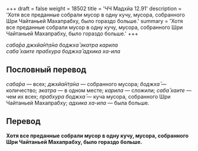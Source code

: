 +++
draft = false
weight = 18502
title = 'ЧЧ Мадхйа 12.91'
description = 'Хотя все преданные собрали мусор в одну кучу, мусора, собранного Шри Чайтаньей Махапрабху, было гораздо больше.'
summary = 'Хотя все преданные собрали мусор в одну кучу, мусора, собранного Шри Чайтаньей Махапрабху, было гораздо больше.'
+++

_саба̄ра джхйа̄н̇т̣а̄на боджха̄ экатра карила  
саба̄ хаите прабхура боджха̄ адхика ха-ила_

## Пословный перевод

_саба̄ра_ — всех; _джхйа̄н̇т̣а̄на_ — собранного мусора; _боджха̄_ — количество; _экатра_ — в одном месте; _карила_ — сложили; _саба̄_ _хаите_ — чем их всех; _прабхура_ _боджха̄_ — куча мусора, собранного Шри Чайтаньей Махапрабху; _адхика_ _ха_\-_ила_ — была больше.

## Перевод

**Хотя все преданные собрали мусор в одну кучу, мусора, собранного Шри Чайтаньей Махапрабху, было гораздо больше.**
